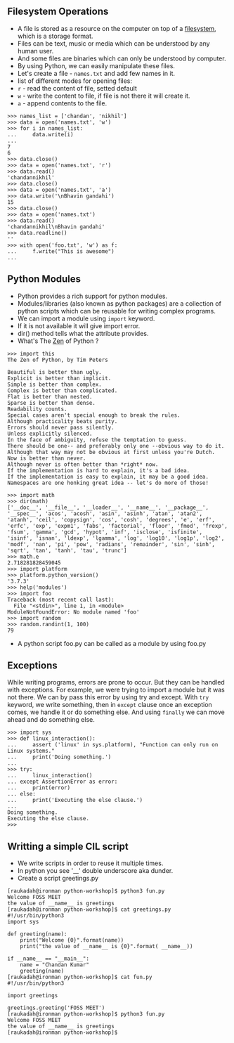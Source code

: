 ## Filesystem Operations
* A file is stored as a resource on the computer on top of a [filesystem](https://www.tldp.org/LDP/sag/html/filesystems.html), which is a storage format.
* Files can be text, music or media which can be understood by any human user.
* And some files are binaries which can only be understood by computer.
* By using Python, we can easily manipulate these files.
* Let's create a file - `names.txt` and add few names in it.
* list of different modes for opening files:
* `r` - read the content of file, setted default
* `w` - write the content to file, if file is not there it will create it.
* `a` - append contents to the file.
```
>>> names_list = ['chandan', 'nikhil']
>>> data = open('names.txt', 'w')
>>> for i in names_list:
...     data.write(i)
... 
7
6
>>> data.close()
>>> data = open('names.txt', 'r')
>>> data.read()
'chandannikhil'
>>> data.close()
>>> data = open('names.txt', 'a')
>>> data.write('\nBhavin gandahi')
15
>>> data.close()
>>> data = open('names.txt')
>>> data.read()
'chandannikhil\nBhavin gandahi'
>>> data.readline()
''
>>> with open('foo.txt', 'w') as f:
...     f.write("This is awesome")
... 
```

## Python Modules
* Python provides a rich support for python modules.
* Modules/libraries (also known as python packages) are a collection of python scripts which can be reusable for writing complex programs.
* We can import a module using `import` keyword.
* If it is not available it will give import error.
* dir() method tells what the attribute provides.
* What's The [Zen](https://www.python.org/dev/peps/pep-0020/) of Python ? 
```
>>> import this
The Zen of Python, by Tim Peters

Beautiful is better than ugly.
Explicit is better than implicit.
Simple is better than complex.
Complex is better than complicated.
Flat is better than nested.
Sparse is better than dense.
Readability counts.
Special cases aren't special enough to break the rules.
Although practicality beats purity.
Errors should never pass silently.
Unless explicitly silenced.
In the face of ambiguity, refuse the temptation to guess.
There should be one-- and preferably only one --obvious way to do it.
Although that way may not be obvious at first unless you're Dutch.
Now is better than never.
Although never is often better than *right* now.
If the implementation is hard to explain, it's a bad idea.
If the implementation is easy to explain, it may be a good idea.
Namespaces are one honking great idea -- let's do more of those!

>>> import math
>>> dir(math)
['__doc__', '__file__', '__loader__', '__name__', '__package__', '__spec__', 'acos', 'acosh', 'asin', 'asinh', 'atan', 'atan2', 'atanh', 'ceil', 'copysign', 'cos', 'cosh', 'degrees', 'e', 'erf', 'erfc', 'exp', 'expm1', 'fabs', 'factorial', 'floor', 'fmod', 'frexp', 'fsum', 'gamma', 'gcd', 'hypot', 'inf', 'isclose', 'isfinite', 'isinf', 'isnan', 'ldexp', 'lgamma', 'log', 'log10', 'log1p', 'log2', 'modf', 'nan', 'pi', 'pow', 'radians', 'remainder', 'sin', 'sinh', 'sqrt', 'tan', 'tanh', 'tau', 'trunc']
>>> math.e
2.718281828459045
>>> import platform
>>> platform.python_version()
'3.7.3'
>>> help('modules')
>>> import foo
Traceback (most recent call last):
  File "<stdin>", line 1, in <module>
ModuleNotFoundError: No module named 'foo'
>>> import random
>>> random.randint(1, 100)
79
``` 
* A python script foo.py can be called as a module by using foo.py

## Exceptions
While writing programs, errors are prone to occur. But they can be handled with
exceptions.
For example, we were trying to import a module but it was not there.
We can by pass this error by using try and except.
With `try` keyword, we write something, then in `except` clause once an
exception comes, we handle it or do something else. And using `finally` we can move ahead and do something else.
```
>>> import sys
>>> def linux_interaction():
...     assert ('linux' in sys.platform), "Function can only run on Linux systems."
...     print('Doing something.')
... 
>>> try:
...     linux_interaction()
... except AssertionError as error:
...     print(error)
... else:
...     print('Executing the else clause.')
... 
Doing something.
Executing the else clause.
>>> 
```

## Writting a simple CIL script
* We write scripts in order to reuse it multiple times.
* In python you see '__' double underscore aka dunder.
* Create a script greetings.py
```
[raukadah@ironman python-workshop]$ python3 fun.py 
Welcome FOSS MEET
the value of __name__ is greetings
[raukadah@ironman python-workshop]$ cat greetings.py 
#!/usr/bin/python3
import sys

def greeting(name):
    print("Welcome {0}".format(name))
    print("the value of __name__ is {0}".format( __name__))

if __name__ == "__main__":
    name = "Chandan Kumar"
    greeting(name)
[raukadah@ironman python-workshop]$ cat fun.py 
#!/usr/bin/python3

import greetings

greetings.greeting('FOSS MEET')
[raukadah@ironman python-workshop]$ python3 fun.py 
Welcome FOSS MEET
the value of __name__ is greetings
[raukadah@ironman python-workshop]$
```